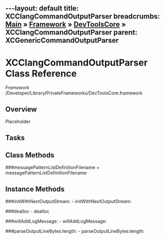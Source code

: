 ---layout: default
title: XCClangCommandOutputParser
breadcrumbs: <a href="/index.html">Main</a> &raquo; <a href="/Frameworks.html">Framework</a> &raquo; <a href="/Frameworks/DevToolsCore.html">DevToolsCore</a> &raquo; XCClangCommandOutputParser
parent: XCGenericCommandOutputParser 
---
# XCClangCommandOutputParser Class Reference

*Framework* /Developer/Library/PrivateFrameworks/DevToolsCore.framework

## Overview

Placeholder

## Tasks

## Class Methods

<a name="+messagePatternListDefinitionFilename"></a>
###messagePatternListDefinitionFilename
    + messagePatternListDefinitionFilename

## Instance Methods

<a name="-initWithNextOutputStream:"></a>
###initWithNextOutputStream:
    - initWithNextOutputStream:

<a name="-dealloc"></a>
###dealloc
    - dealloc

<a name="-willAddLogMessage:"></a>
###willAddLogMessage:
    - willAddLogMessage:

<a name="-parseOutputLineBytes:length:"></a>
###parseOutputLineBytes:length:
    - parseOutputLineBytes:length:

